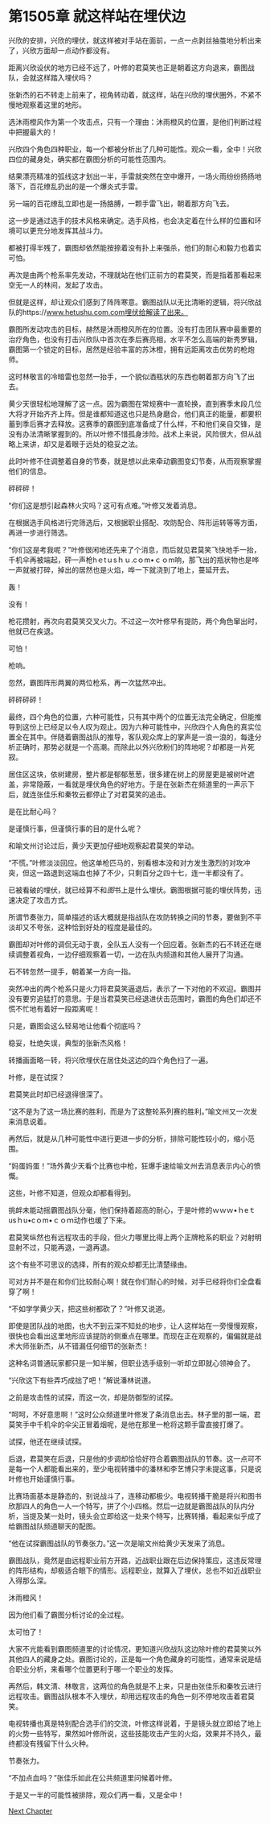 # 第1505章 就这样站在埋伏边

兴欣的安排，兴欣的埋伏，就这样被对手站在面前，一点一点剥丝抽茧地分析出来了，兴欣方面却一点动作都没有。

距离兴欣设伏的地方已经不远了，叶修的君莫笑也正是朝着这方向退来，霸图战队，会就这样踏入埋伏吗？

张新杰的石不转走上前来了，视角转动着，就这样，站在兴欣的埋伏圈外，不紧不慢地观察着这里的地形。

选沐雨橙风作为第一个攻击点，只有一个理由：沐雨橙风的位置，是他们判断过程中把握最大的！

兴欣四个角色四种职业，每一个都被分析出了几种可能性。观众一看，全中！兴欣四位的藏身处，确实都在霸图分析的可能性范围内。

结果漂亮精准的弧线这才划出一半，手雷就突然在空中爆开，一场火雨纷纷扬扬地落下，百花缭乱扔出的是一个爆炎式手雷。

另一端的百花缭乱立即也是一扬胳膊，一颗手雷飞出，朝着那方向飞去。

这一步是通过选手的技术风格来确定。选手风格，也会决定着在什么样的位置和环境可以更充分地发挥其战斗力。

都被打得半残了，霸图却依然能按捺着没有扑上来强杀，他们的耐心和毅力也着实可怕。

再次是由两个枪系率先发动，不理就站在他们正前方的君莫笑，而是指着那看起来空无一人的林间，发起了攻击。

但就是这样，却让观众们感到了阵阵寒意。霸图战队以无比清晰的逻辑，将兴欣战队的https://www.hetushu.com.com埋伏给解读了出来。

霸图所发动攻击的目标，赫然是沐雨橙风所在的位置。没有打击团队赛中最重要的治疗角色，也没有打击兴欣队中首次在季后赛亮相，水平不怎么高端的新秀罗辑，霸图第一个锁定的目标，居然是经验丰富的苏沐橙，拥有远距离攻击优势的枪炮师。

这时林敬言的冷暗雷也忽然一抬手，一个貌似酒瓶状的东西也朝着那方向飞了出去。

黄少天很轻松地理解了这一点。因为霸图在常规赛中一直轮换，直到赛季末段几位大将才开始齐齐上阵。但是谁都知道这也只是热身磨合，他们真正的能量，都要积蓄到季后赛才去释放。这赛季的霸图到底准备成了什么样，不和他们亲自交锋，是没有办法清晰掌握到的。所以叶修不惜孤身涉险。战术上来说，风险很大，但从战略上来讲，却又是着眼于远处的稳妥之法。

此时叶修不住调整着自身的节奏，就是想以此来牵动霸图变幻节奏，从而观察掌握他们的信息。

砰砰砰！

“你们这是想引起森林火灾吗？这可有点难。”叶修又发着消息。

在根据选手风格进行完筛选后，又根据职业搭配、攻防配合、阵形运转等等方面，再进一步进行筛选。

“你们这是考我呢？”叶修很闲地还先来了个消息，而后就见君莫笑飞快地手一抬，千机伞再被端起，砰一声枪hｅtｕsｈｕ.cｏm•ｃｏm响，那飞出的瓶状物也是哗一声就被打碎，掉出的居然也是火焰，哗一下就浇到了地上，蔓延开去。

轰！

没有！

枪花攒射，再次向君莫笑交叉火力。不过这一次叶修早有提防，两个角色窜出时，他就已在疾退。

可怕！

枪响。

忽然，霸图阵形两翼的两位枪系，再一次猛然冲出。

砰砰砰砰！

最终，四个角色的位置，六种可能性，只有其中两个的位置无法完全确定，但能推导到这份上已经足以令人叹为观止。因为六种可能性中，兴欣四个人角色的真实位置全在其中。伴随着霸图战队的推导，客队观众席上的掌声是一浪一浪的，每逢分析正确时，那势必就是一个高潮。而除此以外兴欣粉们的阵地呢？却都是一片死寂。

居住区这块，依树建房，整片都是郁郁葱葱，很多建在树上的房屋更是被树叶遮盖，非常隐蔽，一看就是埋伏角色的好地方。于是在张新杰在频道里的一声示下后，就连张佳乐和秦牧云都停止了对君莫笑的追击。

是在比耐心吗？

是谨慎行事，但谨慎行事的目的是什么呢？

和喻文州讨论过后，黄少天更加仔细地观察起君莫笑的举动。

“不慌。”叶修淡淡回应。他这单枪匹马的，别看根本没和对方发生激烈的对攻冲突，但这一路退到这端血也掉了不少，只剩百分之四十七，连一半都没有了。

已被看破的埋伏，就已经算不和*图*书上是什么埋伏。霸图根据可能的埋伏阵势，迅速决定了攻击方式。

所谓节奏张力，简单描述的话大概就是指战队在攻防转换之间的节奏，要做到不平淡却又不夸张，这种恰到好处的程度是最佳的。

霸图却对叶修的调侃无动于衷，全队五人没有一个回应着。张新杰的石不转还在继续调整着视角，一边仔细观察着一切，一边在队内频道和其他人展开了沟通。

石不转忽然一提手，朝着某一方向一指。

突然冲出的两个枪系只是火力将君莫笑逼退后，表示了一下对他的不欢迎。霸图并没有要穷追猛打的意思。于是当君莫笑已经退进伏击范围时，霸图的角色们却还不慌不忙地有着好一段距离呢！

只是，霸图会这么轻易地让他看个彻底吗？

稳妥，杜绝失误，典型的张新杰风格！

转播画面略一转，将兴欣埋伏在居住处这边的四个角色扫了一遍。

叶修，是在试探？

君莫笑此时却已经退得很深了。

“这不是为了这一场比赛的胜利，而是为了这整轮系列赛的胜利。”喻文州又一次发来消息说着。

再然后，就是从几种可能性中进行更进一步的分析，排除可能性较小的，缩小范围。

“妈蛋妈蛋！”场外黄少天看个比赛也中枪，狂爆手速给喻文州去消息表示内心的愤慨。

这些，叶修不知道，但观众却都看得到。

挑衅未能动摇霸图战队分毫，他们保持着超高的耐心，于是叶修的ｗｗｗ•ｈeｔusｈu•cｏm•ｃｏｍ动作也缓了下来。

君莫笑纵然也有远程攻击的手段，但火力哪里比得上两个正牌枪系的职业？对射明显射不过，只能再退，一退再退。

这个有些不可思议的选择，所有的观众却都无比清楚缘由。

可对方并不是在和你们比较耐心啊！就在你们耐心的时候，对手已经将你们全盘看穿了啊！

“不如学学黄少天，把这些树都砍了？”叶修又说道。

即使是团队战的地图，也大不到云深不知处的地步，让人这样站在一旁慢慢观察，很快也会看出这里地形应该提防的侧重点在哪里。而现在正在观察的，偏偏就是战术大师张新杰，从不错漏任何细节的张新杰！

这种名词普通玩家都只是一知半解，但职业选手级别一听却立即就心领神会了。

“兴欣这下有些弄巧成拙了吧！”解说潘林说道。

之前是攻击性的试探，而这一次，却是防御型的试探。

“呵呵，不好意思啊！”这时公众频道里叶修发了条消息出去。林子里的那一端，君莫笑手中千机伞的伞尖正冒着烟呢，是他在那里一枪将这颗手雷直接打爆了。

试探，他还在继续试探。

后退，君莫笑在后退，只是他的步调却恰恰好符合着霸图战队的节奏。这一点可不是每一个人都能看出来的，至少电视转播中的潘林和李艺博只字未提这事，只是说叶修也开始谨慎行事。

比赛场面基本是静态的，别说战斗了，连移动都极少。电视转播干脆是将兴和图书欣那四人的角色一人一个特写，拼了个小四格。然后一边就是霸图战队的队内分析，当提及某一处时，镜头会立即给这一处来个特写，比赛转播，看起来似乎成了给霸图战队频道聊天的配图。

“他在试探霸图战队的节奏张力。”这一次是喻文州给黄少天发来了消息。

霸图战队，竟然是由远程职业前方开路，近战职业跟在后边保持策应，这违反常理的阵形结构，却极适合眼下的情形。远程职业，就算入了埋伏，总也不如近战职业入得那么深。

沐雨橙风！

因为他们看了霸图分析讨论的全过程。

太可怕了！

大家不光能看到霸图频道里的讨论情况，更知道兴欣战队这边除叶修的君莫笑以外其他四人的藏身之处。霸图讨论的，正是每一个角色藏身的可能性，通常来说是结合职业分析，来看哪个位置更利于哪一个职业的发挥。

再然后，韩文清、林敬言，这两位的角色就是不上来，只是由张佳乐和秦牧云进行远程攻击。霸图战队根本不入埋伏，却用远程攻击的角色一刻不停地攻击着君莫笑。

电视转播也真是特别配合选手们的交流，叶修这样说着，于是镜头就立即给了地上的火势一些特写，果然如叶修所说，这些技能攻击产生的火焰，效果并不持久，最终都没有残留下什么火种。

节奏张力。

“不加点血吗？”张佳乐如此在公共频道里问候着叶修。

于是又一半的可能性被排除，观众们再一看，又是全中！



[Next Chapter](%E7%AC%AC1506%E7%AB%A0%20%E6%B0%B8%E8%BF%9C%E5%A4%B1%E8%AF%AF%E7%9A%84%E5%8F%AF%E8%83%BD%E6%80%A7.md)